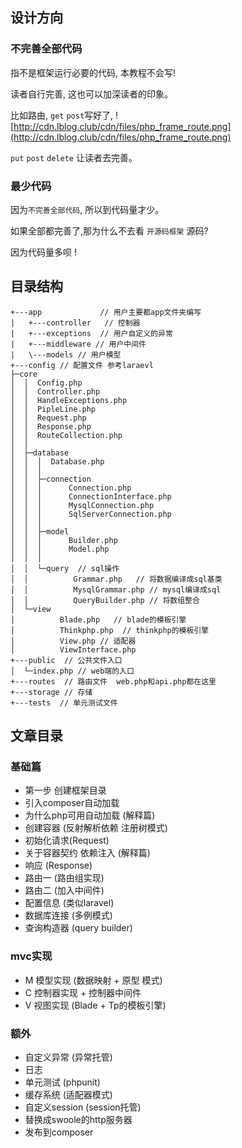 ## 设计方向
### 不完善全部代码
指不是框架运行必要的代码, 本教程不会写!

读者自行完善, 这也可以加深读者的印象。

比如路由, `get` `post`写好了,
![http://cdn.lblog.club/cdn/files/php_frame_route.png](http://cdn.lblog.club/cdn/files/php_frame_route.png)

`put` `post` `delete` 让读者去完善。


### 最少代码
因为`不完善全部代码`, 所以到代码量才少。


如果全部都完善了,那为什么不去看 `开源码框架` 源码?

因为代码量多呗 !

## 目录结构
```
+---app             // 用户主要都app文件夹编写
|   +---controller   // 控制器
|   +---exceptions  // 用户自定义的异常
|   +---middleware // 用户中间件
|   \---models // 用户模型
+---config // 配置文件 参考laraevl
├─core
│  │  Config.php
│  │  Controller.php
│  │  HandleExceptions.php
│  │  PipleLine.php
│  │  Request.php
│  │  Response.php
│  │  RouteCollection.php
│  │
│  ├─database
│  │  │  Database.php
│  │  │
│  │  ├─connection
│  │  │      Connection.php 
│  │  │      ConnectionInterface.php
│  │  │      MysqlConnection.php
│  │  │      SqlServerConnection.php
│  │  │
│  │  ├─model
│  │  │      Builder.php
│  │  │      Model.php 
│  │  │
│  │  └─query  // sql操作
│  │          Grammar.php   // 将数据编译成sql基类
│  │          MysqlGrammar.php // mysql编译成sql
│  │          QueryBuilder.php // 将数组整合
│  └─view
│          Blade.php   // blade的模板引擎
│          Thinkphp.php  // thinkphp的模板引擎
│          View.php // 适配器
│          ViewInterface.php 
+---public  // 公共文件入口
│  └─index.php // web端的入口
+---routes  // 路由文件  web.php和api.php都在这里
+---storage // 存储 
+---tests  // 单元测试文件
```


## 文章目录
### 基础篇
* 第一步 创建框架目录  
* 引入composer自动加载 
* 为什么php可用自动加载 (解释篇) 
* 创建容器 (反射解析依赖 注册树模式) 
* 初始化请求(Request) 
* 关于容器契约 依赖注入 (解释篇)
* 响应 (Response) 
* 路由一 (路由组实现)
* 路由二 (加入中间件)
* 配置信息 (类似laravel)
* 数据库连接 (多例模式)
* 查询构造器 (query builder)
### mvc实现
* M 模型实现 (数据映射 + 原型 模式) 
* C 控制器实现 + 控制器中间件
* V 视图实现 (Blade + Tp的模板引擎)
### 额外
* 自定义异常 (异常托管)
* 日志
* 单元测试 (phpunit)
* 缓存系统 (适配器模式)
* 自定义session (session托管)
* 替换成swoole的http服务器
* 发布到composer

